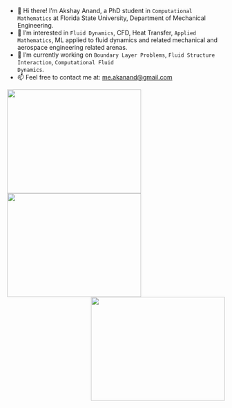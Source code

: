 - 👋 Hi there! I’m Akshay Anand, a PhD student in <code>Computational Mathematics</code> at Florida State University, Department of Mechanical Engineering.
- 👀 I’m interested in <code>Fluid Dynamics</code>, CFD, Heat Transfer, <code>Applied Mathematics</code>, ML applied to fluid dynamics and related mechanical and aerospace engineering related arenas.
- 🌱 I’m currently working on <code>Boundary Layer Problems</code>, <code>Fluid Structure Interaction</code>, <code>Computational Fluid Dynamics</code>.
- 📫 Feel free to contact me at: me.akanand@gmail.com

 
<td width="25%">
            <div class="one">
             <div class="two"><img align="left" width=310px height=240px padding: 450px; src='https://akshayanand.info/Conferences/Research/transition_to_turbulence.gif'></div> 
             <div class="two"><img align="center" width=310px height=240px src='https://akshay23sept.github.io/Conferences/Research/at.gif'></div> 
             <div class="two"><img align="right" width=310px height=240px padding: 40px; src='https://akshayanand.info/Conferences/Research/solver.gif'></div>
             
             
             
             
             
 <!---- END SAMPLE PROJECT BLOCK           
                      
<!---
anand-me/anand-me is a ✨ special ✨ repository because its `README.md` (this file) appears on your GitHub profile.
You can click the Preview link to take a look at your changes.
- 💞️ I’m looking to collaborate on ...

<br/><div class="two"><img align="right" width=160px height=160px src='https://akshay23sept.github.io/Conferences/Research/at.gif'></div> 
-------->  


